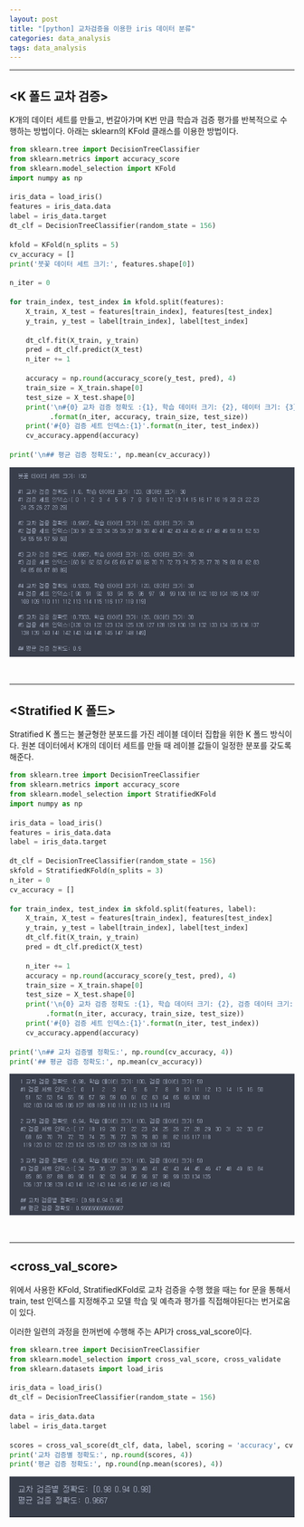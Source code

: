 ```yaml
---
layout: post
title: "[python] 교차검증을 이용한 iris 데이터 분류"
categories: data_analysis
tags: data_analysis
---
```

---
## <K 폴드 교차 검증\>
  
K개의 데이터 세트를 만들고, 번갈아가며 K번 만큼 학습과 검증 평가를 반복적으로 수행하는 방법이다. 아래는 sklearn의 KFold 클래스를 이용한 방법이다.

```python
from sklearn.tree import DecisionTreeClassifier
from sklearn.metrics import accuracy_score
from sklearn.model_selection import KFold
import numpy as np

iris_data = load_iris()
features = iris_data.data
label = iris_data.target
dt_clf = DecisionTreeClassifier(random_state = 156)

kfold = KFold(n_splits = 5)
cv_accuracy = []
print('붓꽃 데이터 세트 크기:', features.shape[0])

n_iter = 0

for train_index, test_index in kfold.split(features):
    X_train, X_test = features[train_index], features[test_index]
    y_train, y_test = label[train_index], label[test_index]
    
    dt_clf.fit(X_train, y_train)
    pred = dt_clf.predict(X_test)
    n_iter += 1
    
    accuracy = np.round(accuracy_score(y_test, pred), 4)
    train_size = X_train.shape[0]
    test_size = X_test.shape[0]
    print('\n#{0} 교차 검증 정확도 :{1}, 학습 데이터 크기: {2}, 데이터 크기: {3}'
          .format(n_iter, accuracy, train_size, test_size))
    print('#{0} 검증 세트 인덱스:{1}'.format(n_iter, test_index))
    cv_accuracy.append(accuracy)
    
print('\n## 평균 검증 정확도:', np.mean(cv_accuracy))
```

![kfold result](/assets/img/data_analysis/kfold_result.PNG)

<br/>

---
## <Stratified K 폴드\>


Stratified K 폴드는 불균형한 분포드를 가진 레이블 데이터 집합을 위한 K 폴드 방식이다. 원본 데이터에서 K개의 데이터 세트를 만들 때 레이블 값들이 일정한 분포를 갖도록 해준다.

```python
from sklearn.tree import DecisionTreeClassifier
from sklearn.metrics import accuracy_score
from sklearn.model_selection import StratifiedKFold
import numpy as np

iris_data = load_iris()
features = iris_data.data
label = iris_data.target

dt_clf = DecisionTreeClassifier(random_state = 156)
skfold = StratifiedKFold(n_splits = 3)
n_iter = 0
cv_accuracy = []

for train_index, test_index in skfold.split(features, label):
    X_train, X_test = features[train_index], features[test_index]
    y_train, y_test = label[train_index], label[test_index]
    dt_clf.fit(X_train, y_train)
    pred = dt_clf.predict(X_test)
    
    n_iter += 1
    accuracy = np.round(accuracy_score(y_test, pred), 4)
    train_size = X_train.shape[0]
    test_size = X_test.shape[0]
    print('\n{0} 교차 검증 정확도 :{1}, 학습 데이터 크기: {2}, 검증 데이터 크기: {3}'
         .format(n_iter, accuracy, train_size, test_size))
    print('#{0} 검증 세트 인덱스:{1}'.format(n_iter, test_index))
    cv_accuracy.append(accuracy)

print('\n## 교차 검증별 정확도:', np.round(cv_accuracy, 4))
print('## 평균 검증 정확도:', np.mean(cv_accuracy))
```

![stratifiedfold result](/assets/img/data_analysis/stratified_result.png)

<br/>

---
## <cross_val_score\>
위에서 사용한 KFold, StratifiedKFold로 교차 검증을 수행 했을 때는 for 문을 통해서 train, test 인덱스를 지정해주고 모델 학습 및 예측과 평가를 직접해야된다는 번거로움이 있다.

이러한 일련의 과정을 한꺼번에 수행해 주는 API가 cross_val_score이다.

```python
from sklearn.tree import DecisionTreeClassifier
from sklearn.model_selection import cross_val_score, cross_validate
from sklearn.datasets import load_iris

iris_data = load_iris()
dt_clf = DecisionTreeClassifier(random_state = 156)

data = iris_data.data
label = iris_data.target

scores = cross_val_score(dt_clf, data, label, scoring = 'accuracy', cv = 3)
print('교차 검증별 정확도:', np.round(scores, 4))
print('평균 검증 정확도:', np.round(np.mean(scores), 4))
```

![crossvalidate result](/assets/img/data_analysis/cross_result.jpg)

